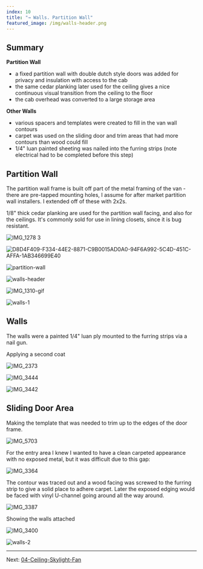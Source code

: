 ```yaml
---
index: 10
title: "→ Walls. Partition Wall"
featured_image: /img/walls-header.png
---
```


## Summary

**Partition Wall**
- a fixed partition wall with double dutch style doors was added for privacy and insulation with access to the cab
- the same cedar planking later used for the ceiling gives a nice continuous visual transition from the ceiling to the floor
- the cab overhead was converted to a large storage area

**Other Walls**
- various spacers and templates were created to fill in the van wall contours 
- carpet was used on the sliding door and trim areas that had more contours than wood could fill
- 1/4" luan painted sheeting was nailed into the furring strips (note electrical had to be completed before this step)

## Partition Wall

The partition wall frame is built off part of the metal framing of the van - there are pre-tapped mounting holes, I assume for after market partition wall installers. I extended off of these with 2x2s. 

1/8" thick cedar planking are used for the partition wall facing, and also for the ceilings. It's commonly sold for use in lining closets, since it is bug resistant. 

![IMG_1278 3](img/IMG_1278%203.gif)

![D8D4F409-F334-44E2-8871-C9B0015AD0A0-94F6A992-5C4D-451C-AFFA-1AB346699E40](img/D8D4F409-F334-44E2-8871-C9B0015AD0A0-94F6A992-5C4D-451C-AFFA-1AB346699E40.jpg)

![partition-wall](img/partition-wall.png)

![walls-header](img/walls-header.png)

![IMG_1310-gif](img/walls-gif-1.gif)

![walls-1](img/walls-1.jpg)

## Walls

The walls were a painted 1/4" luan ply mounted to the furring strips via a nail gun. 

Applying a second coat

![IMG_2373](img/IMG_2373.gif)

![IMG_3444](img/IMG_3444.jpg)


![IMG_3442](img/IMG_3442.jpg)

## Sliding Door Area

Making the template that was needed to trim up to the edges of the door frame.

![IMG_5703](img/IMG_5703.jpeg)

For the entry area I knew I wanted to have a clean carpeted appearance with no exposed metal, but it was difficult due to this gap: 

![IMG_3364](img/IMG_3364.jpg)

The contour was traced out and a wood facing was screwed to the furring strip to give a solid place to adhere carpet. Later the exposed edging would be faced with vinyl U-channel going around all the way around.

![IMG_3387](img/walls-contour.jpg)

Showing the walls attached

![IMG_3400](img/walls-contour-2.jpg)

![walls-2](img/walls-2.jpg)

---

Next:  [04-Ceiling-Skylight-Fan](04-Ceiling-Skylight-Fan.md)